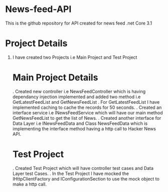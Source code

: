 # News-feed-API
This is the github repository for API created for news feed .net Core 3.1

# Project Details
1. I have created two Projects i.e Main Project and Test Project
   # Main Project Details
   . Created new controller i.e NewsFeedController which is having dependancy injection implemented and added two method i.e GetLatestFeedList and GetNewsFeedList
   . For GetLatestFeedList I have implemented caching to cache the records for 50 seconds.
   . Created an interface service i.e INewsFeedService which will have our main method GetNewsFeedList to get the list of News.
   . Created another interface for Data Layer i.e INewsFeedData and Class NewsFeedData which is implementing the interface method having a http call to Hacker News API.

   # Test Project
   . Created Test Project which will have controller test cases and Data Layer test Cases.
   . In the Test Project I have mocked the IHttpClientFactory and IConfigurationSection to use the mock object to make a http call.
   

